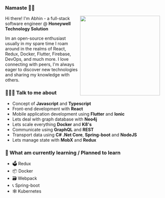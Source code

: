 ### Namaste 🙏🏼

<img align="right" src="https://firebasestorage.googleapis.com/v0/b/pai-profile.appspot.com/o/profile%2Fui_design_.svg?alt=media&token=7bf47aa2-fa04-4811-a7a6-e1bd8d60b087" width="260">

Hi there! I'm Abhin - a full-stack software engineer @ **Honeywell Technology Solution** 

Im an open-source enthusiast usually in my spare time I roam around in the realms of React, Redux, Docker, Flutter, Firebase, DevOps, and much more. I love connecting with peers, I'm always eager to discover new technologies and sharing my knowledge with others.

### 🙋🏻‍♂️ Talk to me about
* Concept of **Javascript** and **Typescript**
* Front-end development with **React** 
* Mobile application development using **Flutter** and **Ionic**  
* Lets deal with graph database with **Neo4j**
* Lets scale everything **Docker** and **K8's**
* Communicate using **GraphQL** and **REST**
* Transport data using **C# .Net Core**, **Spring-boot** and **NodeJS**
* Lets manage state with **MobX** and **Redux**

### 📖 What am currently learning / Planned to learn 
* 🗳 Redux 
* 📦 Docker
* 🗃 Webpack
* 📞 Spring-boot
* 🕸 Kubernetes